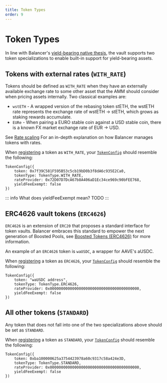 ```yaml
---
title: Token Types
order: 9
---
```



# Token Types
In line with Balancer's [yield-bearing native thesis](), the vault supports two token specializations to enable built-in support for yield-bearing assets.

## Tokens with external rates (`WITH_RATE`)

Tokens should be defined as `WITH_RATE` when they have an externally available exchange rate to some other asset that the AMM should consider when pricing assets internally. Two classical examples are:

- `wstETH` - A wrapped version of the rebasing token stETH, the wstETH rate represents the exchange rate of wstETH -> stETH, which grows as staking rewards accumulate.
- `EURe` - When pairing a EURO stable coin against a USD stable coin, there is a known FX market exchange rate of EUR -> USD. 

See [Rate scaling](./ratescaling.md) For an in-depth explanation on how Balancer manages tokens with rates.

When [registering](https://github.com/balancer/balancer-v3-monorepo/blob/main/pkg/vault/contracts/VaultExtension.sol#L156) a token as `WITH_RATE`, your [`TokenConfig`](https://github.com/balancer/balancer-v3-monorepo/blob/main/pkg/interfaces/contracts/vault/VaultTypes.sol#L68) should resemble the following:
```solidity
TokenConfig({
    token: 0x7f39C581F595B53c5cb19bD0b3f8dA6c935E2Ca0,
    tokenType: TokenType.WITH_RATE,
    rateProvider: 0x72D07D7DcA67b8A406aD1Ec34ce969c90bFEE768,
    yieldFeeExempt: false
})
```

::: info What does yieldFeeExempt mean?
TODO
:::

## ERC4626 vault tokens (`ERC4626`)
`ERC4626` is an extension of `ERC20` that proposes a standard interface for token vaults. Balancer embraces this standard to empower the next generation of Boosted Pools, see [Boosted Tokens (ERC4626)](./boostedtokens.md) for more information.

An example of an `ERC4626` token is `waUSDC`, a wrapper for AAVE's aUSDC.

When [registering](https://github.com/balancer/balancer-v3-monorepo/blob/main/pkg/vault/contracts/VaultExtension.sol#L156) a token as `ERC4626`, your [`TokenConfig`](https://github.com/balancer/balancer-v3-monorepo/blob/main/pkg/interfaces/contracts/vault/VaultTypes.sol#L68) should resemble the following:
```solidity
TokenConfig({
    token: "waUSDC address",
    tokenType: TokenType.ERC4626,
    rateProvider: 0x0000000000000000000000000000000000000000,
    yieldFeeExempt: false
})
```

## All other tokens (`STANDARD`)
Any token that does not fall into one of the two specializations above should be set as `STANDARD`. 

When [registering](https://github.com/balancer/balancer-v3-monorepo/blob/main/pkg/vault/contracts/VaultExtension.sol#L156) a token as `STANDARD`, your [`TokenConfig`](https://github.com/balancer/balancer-v3-monorepo/blob/main/pkg/interfaces/contracts/vault/VaultTypes.sol#L68) should resemble the following:
```solidity
TokenConfig({
    token: 0xba100000625a3754423978a60c9317c58a424e3D,
    tokenType: TokenType.STANDARD,
    rateProvider: 0x0000000000000000000000000000000000000000,
    yieldFeeExempt: false
})
```
